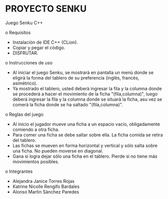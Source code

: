 # PROYECTO SENKU
Juego Senku C++ 

o Requisitos

- Instalaciòn de IDE C++ (CLion).
- Copiar y pegar el còdigo.
- DISFRUTAR.

o Instrucciones de uso
- Al iniciar el juego Senku, se mostrarà en pantalla un menù donde se eligirà la forma del tablero de su preferencia (inglès, francès, asimètrico).
- Ya mostrado el tablero, usted deberà ingresar la fila y la columna donde se procederà a hacer el movimiento de la ficha "(fila,columna)", luego deberà ingresar la fila y la columna donde se situarà la ficha, asu vez se comerà la ficha donde se ha saltado "(fila,columna)".


o Reglas del juego
- Al inicio el jugador mueve una ficha a un espacio vacío, obligadamente comiendo a otra ficha.
- Para comer una ficha se debe saltar sobre ella. La ficha comida se retira del tablero.
- Las fichas se mueven en forma horizontal y vertical y sólo salta sobre una ficha. No pueden moverse en diagonal.
- Gana si logra dejar sólo una ficha en el tablero. Pierde si no tiene más movimientos posibles.

o Integrantes
- Alejandra Janice Torres Rojas
- Katrine Nicolle Rengifo Bardales
- Alonso Martìn Sànchez Paredes

